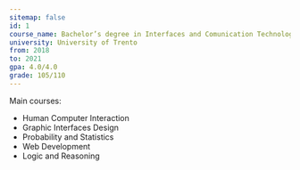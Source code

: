 ```yaml
---
sitemap: false
id: 1
course_name: Bachelor’s degree in Interfaces and Comunication Technologies
university: University of Trento
from: 2018
to: 2021
gpa: 4.0/4.0
grade: 105/110
---
```


Main courses: 
- Human Computer Interaction
- Graphic Interfaces Design
- Probability and Statistics
- Web Development
- Logic and Reasoning